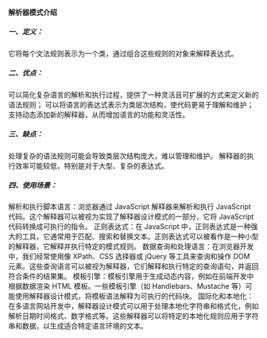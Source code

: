 #### 解析器模式介绍

##### 一、定义：
它将每个文法规则表示为一个类，通过组合这些规则的对象来解释表达式。

##### 二、优点：
可以简化复杂语言的解析和执行过程，提供了一种灵活且可扩展的方式来定义新的语法规则；
可以将语言的表达式表示为类层次结构，使代码更易于理解和维护；
支持动态添加新的解释器，从而增加语言的功能和灵活性。

##### 三、缺点：
处理复杂的语法规则可能会导致类层次结构庞大，难以管理和维护。
解释器的执行效率可能较低，特别是对于大型、复杂的表达式。

##### 四、使用场景：
解析和执行脚本语言：浏览器通过 JavaScript 解释器来解析和执行 JavaScript 代码。这个解释器可以被视为实现了解释器设计模式的一部分，它将 JavaScript 代码转换成可执行的指令。
正则表达式：在 JavaScript 中，正则表达式是一种强大的工具，它通常用于匹配、搜索和替换文本。正则表达式可以被看作是一种小型的解释器，它解释并执行特定的模式规则。
数据查询和处理语言：在浏览器开发中，我们经常使用像 XPath、CSS 选择器或 jQuery 等工具来查询和操作 DOM 元素。这些查询语言可以被视为解释器，它们解释和执行特定的查询语句，并返回符合条件的结果集。
模板引擎：模板引擎用于生成动态内容，例如在前端开发中根据数据渲染 HTML 模板。一些模板引擎（如 Handlebars、Mustache 等）可能使用解释器设计模式，将模板语法解释为可执行的代码块。
国际化和本地化：在多语言网站开发中，解释器设计模式可以用于处理本地化字符串和格式化，例如解析日期时间格式、数字格式等。这些解释器可以将特定的本地化规则应用于字符串和数据，以生成适合特定语言环境的文本。
